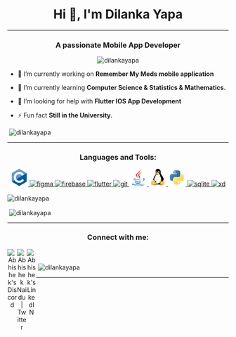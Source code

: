 <h1 align="center">Hi 👋, I'm Dilanka Yapa </h1>

---

<h3 align="center">A passionate Mobile App Developer</h3>
<p align="center"><img src="https://github-profile-trophy.vercel.app/?username=dilankayapa&theme=juicyfresh&column=3&margin-w=15&margin-h=15" alt="dilankayapa" /></a> </p>

- 🔭 I’m currently working on **Remember My Meds mobile application**

- 🌱 I’m currently learning **Computer Science & Statistics & Mathematics.**

- 🤝 I’m looking for help with **Flutter IOS App Development**

- ⚡ Fun fact **Still in the University.**

<p>&nbsp;<img align="center" src="https://github-readme-stats.vercel.app/api?username=dilankayapa&count_private=true&show_icons=true&locale=en&theme=radical" alt="dilankayapa" /></p>

---

<h3 align="center">Languages and Tools:</h3>
<p align="center"> <a href="https://www.cprogramming.com/" target="_blank"> <img src="https://raw.githubusercontent.com/devicons/devicon/master/icons/c/c-original.svg" alt="c" width="40" height="40"/> </a> <a href="https://www.figma.com/" target="_blank"> <img src="https://www.vectorlogo.zone/logos/figma/figma-icon.svg" alt="figma" width="40" height="40"/> </a> <a href="https://firebase.google.com/" target="_blank"> <img src="https://www.vectorlogo.zone/logos/firebase/firebase-icon.svg" alt="firebase" width="40" height="40"/> </a> <a href="https://flutter.dev" target="_blank"> <img src="https://www.vectorlogo.zone/logos/flutterio/flutterio-icon.svg" alt="flutter" width="40" height="40"/> </a> <a href="https://git-scm.com/" target="_blank"> <img src="https://www.vectorlogo.zone/logos/git-scm/git-scm-icon.svg" alt="git" width="40" height="40"/> </a> <a href="https://www.java.com" target="_blank"> <img src="https://raw.githubusercontent.com/devicons/devicon/master/icons/java/java-original.svg" alt="java" width="40" height="40"/> </a> <a href="https://www.linux.org/" target="_blank"> <img src="https://raw.githubusercontent.com/devicons/devicon/master/icons/linux/linux-original.svg" alt="linux" width="40" height="40"/> </a> <a href="https://www.python.org" target="_blank"> <img src="https://raw.githubusercontent.com/devicons/devicon/master/icons/python/python-original.svg" alt="python" width="40" height="40"/> </a> <a href="https://www.sqlite.org/" target="_blank"> <img src="https://www.vectorlogo.zone/logos/sqlite/sqlite-icon.svg" alt="sqlite" width="40" height="40"/> </a> <a href="https://www.adobe.com/products/xd.html" target="_blank"> <img src="https://cdn.worldvectorlogo.com/logos/adobe-xd.svg" alt="xd" width="40" height="40"/> </a> </p>
<p><img align="center" src="https://github-readme-stats.vercel.app/api/top-langs?username=dilankayapa&show_icons=true&locale=en&layout=compact&theme=radical" alt="dilankayapa" /></p>
<p>&nbsp;<img align="center" src="https://activity-graph.herokuapp.com/graph?username=dilankayapa&theme=react-dark" alt="dilankayapa" /</p>

---

<h3 align="center">Connect with me:</h3>

<p align="center">&nbsp;<a href="https://discord.gg/XTW52Kt"><img align="left" alt="Abhishek's Discord" width="22px" src="https://raw.githubusercontent.com/peterthehan/peterthehan/master/assets/discord.svg" /></a>
<a href="https://twitter.com/abhisheknaiidu"><img align="left" alt="Abhishek Naidu | Twitter" width="22px" src="https://raw.githubusercontent.com/peterthehan/peterthehan/master/assets/twitter.svg" /></a>
<a href="https://www.linkedin.com/in/abhisheknaiidu/"><img align="left" alt="Abhishek's LinkedIN" width="22px" src="https://raw.githubusercontent.com/peterthehan/peterthehan/master/assets/linkedin.svg" /></a>
</p>


<p>&nbsp;<img align="center" src="https://github-readme-streak-stats.herokuapp.com/?user=dilankayapa&theme=radical" alt="dilankayapa"/></p>

---

